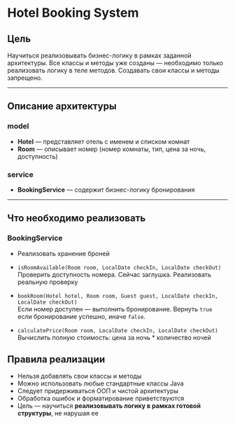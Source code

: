 # Hotel Booking System

## Цель

Научиться реализовывать бизнес-логику в рамках заданной архитектуры. Все классы и методы уже созданы — необходимо только
реализовать логику в теле методов. Создавать свои классы и методы запрещено.

---

## Описание архитектуры

### model

- **Hotel** — представляет отель с именем и списком комнат
- **Room** — описывает номер (номер комнаты, тип, цена за ночь, доступность)

### service

- **BookingService** — содержит бизнес-логику бронирования

---

## Что необходимо реализовать

### BookingService

- Реализовать хранение броней

- `isRoomAvailable(Room room, LocalDate checkIn, LocalDate checkOut)`  
  Проверить доступность номера. Сейчас заглушка. Реализовать реальную проверку

- `bookRoom(Hotel hotel, Room room, Guest guest, LocalDate checkIn, LocalDate checkOut)`  
  Если номер доступен — выполнить бронирование. Вернуть `true` если бронирование
  успешно, иначе `false`.

- `calculatePrice(Room room, LocalDate checkIn, LocalDate checkOut)`  
  Вычислить полную стоимость: цена за ночь * количество ночей


## Правила реализации

- Нельзя добавлять свои классы и методы
- Можно использовать любые стандартные классы Java
- Следует придерживаться ООП и чистой архитектуры
- Обработка ошибок и форматирование приветствуются
- Цель — научиться **реализовывать логику в рамках готовой структуры**, не нарушая ее